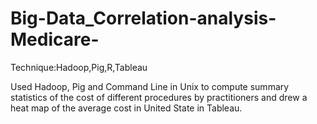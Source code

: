# Big-Data_Correlation-analysis-Medicare-
Technique:Hadoop,Pig,R,Tableau

Used Hadoop, Pig and Command Line in Unix to compute summary statistics of the cost of different procedures by practitioners and drew a heat map of the average cost in United State in Tableau.
